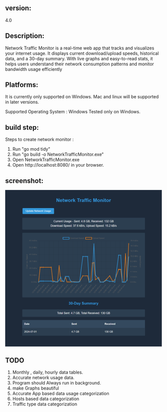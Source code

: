 ## version: 
4.0

## Description:
Network Traffic Monitor is a real-time web app that tracks and visualizes your internet usage. It displays current download/upload speeds, historical data, and a 30-day summary. With live graphs and easy-to-read stats, it helps users understand their network consumption patterns and monitor bandwidth usage efficiently


## Platforms:
It is currently only supported on Windows. Mac and linux
will be supported in later versions.

Supported Operating System : Windows
Tested only on Windows.

## build step:

Steps to create network monitor : 

1. Run "go mod tidy"
2. Run "go build -o NetworkTrafficMonitor.exe"
3. Open NetworkTrafficMonitor.exe
4. Open http://localhost:8080/ in your browser.

## screenshot:

![screenshot](image.png)

## TODO
1. Monthly , daily, hourly data tables. 
2. Accurate network usage data.
3. Program should Always run in background. 
4. make Graphs beautiful
5. Accurate App based data usage categorization
6. Hosts based data categorization
7. Traffic type  data categorization